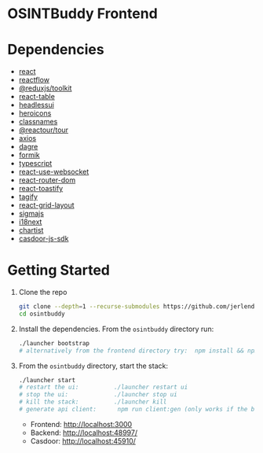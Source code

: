# OSINTBuddy Frontend

# Dependencies
- [react](https://react.dev/)
- [reactflow](https://www.npmjs.com/package/reactflow)
- [@reduxjs/toolkit](https://www.npmjs.com/package/@reduxjs/toolkit)
- [react-table](https://www.npmjs.com/package/react-table)
- [headlessui](https://headlessui.com)
- [heroicons](https://heroicons.dev/)
- [classnames](https://jedwatson.github.io/classnames/)
- [@reactour/tour](https://www.npmjs.com/package/@reactour/tour)
- [axios](https://www.npmjs.com/package/axios)
- [dagre](https://www.npmjs.com/package/dagre)
- [formik](https://www.npmjs.com/package/formik)
- [typescript](https://www.typescriptlang.org/)
- [react-use-websocket](https://github.com/robtaussig/react-use-websocket)
- [react-router-dom](https://reactrouter.com/en/main)
- [react-toastify](https://www.npmjs.com/package/react-toastify)
- [tagify](https://github.com/yairEO/tagify)
- [react-grid-layout](https://github.com/react-grid-layout/react-grid-layout)
- [sigmajs](https://www.sigmajs.org/)
- [i18next](https://www.npmjs.com/package/i18next)
- [chartist](https://www.npmjs.com/package/chartist)
- [casdoor-js-sdk](https://www.npmjs.com/package/casdoor-js-sdk)

# Getting Started

  1. Clone the repo
      ```bash
      git clone --depth=1 --recurse-submodules https://github.com/jerlendds/osintbuddy.git 
      cd osintbuddy
      ```

  2. Install the dependencies. From the `osintbuddy` directory run:
      ```bash
      ./launcher bootstrap
      # alternatively from the frontend directory try:  npm install && npm run ui:dev
      ```

  3. From the `osintbuddy` directory, start the stack:
      ```bash
      ./launcher start
      # restart the ui:          ./launcher restart ui
      # stop the ui:             ./launcher stop ui
      # kill the stack:          ./launcher kill
      # generate api client:      npm run client:gen (only works if the backend is up)
      ```
      - Frontend: [http://localhost:3000](http://localhost:3000)
      - Backend: [http://localhost:48997/](http://localhost:48997/)
      - Casdoor: [http://localhost:45910/](http://localhost:45910/)
